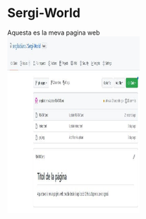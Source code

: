 # Sergi-World
Aquesta es la meva pagina web
<img src="foto.jpeg" width="300" height="400" alt="imagen">


